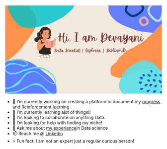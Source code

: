 ![bio](Customized_Devayani.jpg)

- 🔭 I’m currently working on creating a platform to document my [progress](https://github.com/devayanipowar/Data-Science-Inventory) and [Reinforcement learning]()
- 🌱 I’m currently learning alot of things!!
- 👯 I’m looking to collaborate on anything Data.
- 🤔 I’m looking for help with finding my niche!
- 💬 Ask me about [my experience](https://devayanipowar.github.io/)in Data science
- 📫 Reach me @ [Linkedin](https://www.linkedin.com/in/devayanip/)
- ⚡ Fun fact: I am not an expert just a regular curious person!
